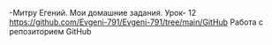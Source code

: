 -Митру Егений.
Мои домашние задания.
Урок- 12 https://github.com/Evgeni-791/Evgeni-791/tree/main/GitHub Работа с репозиторием GitHub
